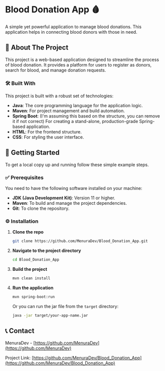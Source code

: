 # Blood Donation App 🩸

A simple yet powerful application to manage blood donations. This application helps in connecting blood donors with those in need.

## 🌟 About The Project

This project is a web-based application designed to streamline the process of blood donation. It provides a platform for users to register as donors, search for blood, and manage donation requests.

### 🛠️ Built With

This project is built with a robust set of technologies:

*   **Java**: The core programming language for the application logic.
*   **Maven**: For project management and build automation.
*   **Spring Boot**: (I'm assuming this based on the structure, you can remove it if not correct) For creating a stand-alone, production-grade Spring-based application.
*   **HTML**: For the frontend structure.
*   **CSS**: For styling the user interface.

## 🚀 Getting Started

To get a local copy up and running follow these simple example steps.

### ✅ Prerequisites

You need to have the following software installed on your machine:

*   **JDK (Java Development Kit)**: Version 11 or higher.
*   **Maven**: To build and manage the project dependencies.
*   **Git**: To clone the repository.

### ⚙️ Installation

1.  **Clone the repo**
    ```sh
    git clone https://github.com/MenuraDev/Blood_Donation_App.git
    ```
2.  **Navigate to the project directory**
    ```sh
    cd Blood_Donation_App
    ```
3.  **Build the project**
    ```sh
    mvn clean install
    ```
4.  **Run the application**
    ```sh
    mvn spring-boot:run
    ```
    Or you can run the jar file from the `target` directory:
    ```sh
    java -jar target/your-app-name.jar
    ```

## 📞 Contact

MenuraDev - [https://github.com/MenuraDev](https://github.com/MenuraDev)

Project Link: [https://github.com/MenuraDev/Blood_Donation_App](https://github.com/MenuraDev/Blood_Donation_App)
